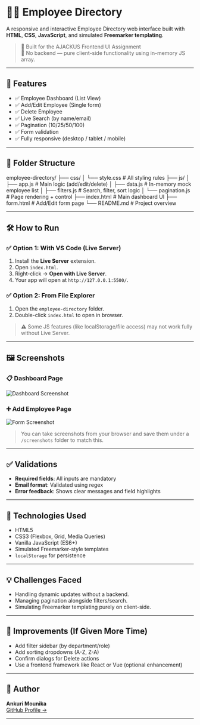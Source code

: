 # 🧑‍💼 Employee Directory

A responsive and interactive Employee Directory web interface built with **HTML**, **CSS**, **JavaScript**, and simulated **Freemarker templating**.

> 📌 Built for the AJACKUS Frontend UI Assignment  
> 🎯 No backend — pure client-side functionality using in-memory JS array.

---

## 🚀 Features

- ✅ Employee Dashboard (List View)
- ✅ Add/Edit Employee (Single form)
- ✅ Delete Employee
- ✅ Live Search (by name/email)
- ✅ Pagination (10/25/50/100)
- ✅ Form validation
- ✅ Fully responsive (desktop / tablet / mobile)

---

## 📁 Folder Structure

employee-directory/
├── css/
│ └── style.css # All styling rules
├── js/
│ ├── app.js # Main logic (add/edit/delete)
│ ├── data.js # In-memory mock employee list
│ ├── filters.js # Search, filter, sort logic
│ └── pagination.js # Page rendering + control
├── index.html # Main dashboard UI
├── form.html # Add/Edit form page
└── README.md # Project overview


---

## 🛠️ How to Run

### ✅ Option 1: With VS Code (Live Server)
1. Install the **Live Server** extension.
2. Open `index.html`.
3. Right-click → **Open with Live Server**.
4. Your app will open at `http://127.0.0.1:5500/`.

### ✅ Option 2: From File Explorer
1. Open the `employee-directory` folder.
2. Double-click `index.html` to open in browser.
> ⚠️ Some JS features (like localStorage/file access) may not work fully without Live Server.

---

## 🖼️ Screenshots

### 📋 Dashboard Page
![Dashboard Screenshot](screenshots/dashboard.png)

### ➕ Add Employee Page
![Form Screenshot](screenshots/add-form.png)

> You can take screenshots from your browser and save them under a `/screenshots` folder to match this.

---

## ✅ Validations

- **Required fields**: All inputs are mandatory
- **Email format**: Validated using regex
- **Error feedback**: Shows clear messages and field highlights

---

## 🧪 Technologies Used

- HTML5
- CSS3 (Flexbox, Grid, Media Queries)
- Vanilla JavaScript (ES6+)
- Simulated Freemarker-style templates
- `localStorage` for persistence

---

## 💡 Challenges Faced

- Handling dynamic updates without a backend.
- Managing pagination alongside filters/search.
- Simulating Freemarker templating purely on client-side.

---

## 🚀 Improvements (If Given More Time)

- Add filter sidebar (by department/role)
- Add sorting dropdowns (A-Z, Z-A)
- Confirm dialogs for Delete actions
- Use a frontend framework like React or Vue (optional enhancement)

---

## 📌 Author

**Ankuri Mounika**  
[GitHub Profile →](https://github.com/AnkuriMounika)

---

